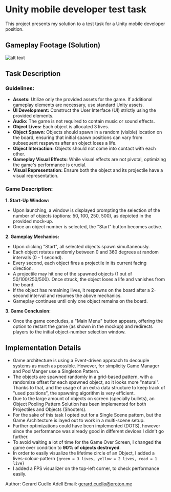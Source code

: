 # Unity mobile developer test task

This project presents my solution to a test task for a Unity mobile developer position.

## Gameplay Footage (Solution)
![alt text](Recordings/gameplay.gif)
 
## Task Description

### Guidelines:
- **Assets:** Utilize only the provided assets for the game. If additional gameplay elements are necessary, use standard Unity assets.
- **UI Development:** Construct the User Interface (UI) strictly using the provided elements.
- **Audio:** The game is not required to contain music or sound effects.
- **Object Lives:** Each object is allocated 3 lives.
- **Object Spawn:** Objects should spawn in a random (visible) location on the board, ensuring that initial spawn positions can vary from subsequent respawns after an object loses a life.
- **Object Interaction:** Objects should not come into contact with each other.
- **Gameplay Visual Effects:** While visual effects are not pivotal, optimizing the game's performance is crucial.
- **Visual Representation:** Ensure both the object and its projectile have a visual representation.

### Game Description:

**1. Start-Up Window:**
   - Upon launching, a window is displayed prompting the selection of the number of objects (options: 50, 100, 250, 500), as depicted in the provided mock-up.
   - Once an object number is selected, the "Start" button becomes active.

**2. Gameplay Mechanics:**
   - Upon clicking "Start", all selected objects spawn simultaneously.
   - Each object rotates randomly between 0 and 360 degrees at random intervals (0 - 1 second).
   - Every second, each object fires a projectile in its current facing direction.
   - A projectile may hit one of the spawned objects (1 out of 50/100/250/500). Once struck, the object loses a life and vanishes from the board.
   - If the object has remaining lives, it respawns on the board after a 2-second interval and resumes the above mechanics.
   - Gameplay continues until only one object remains on the board.

**3. Game Conclusion:**
   - Once the game concludes, a "Main Menu" button appears, offering the option to restart the game (as shown in the mockup) and redirects players to the initial object-number selection window.

## Implementation Details

- Game architecture is using a Event-driven approach to decouple systems as much as possible. However, for simplicity Game Manager and PoolManger use a Singleton Pattern.
- The objects are spawned randomly in a grid-based pattern, with a randomize offset for each spawned object, so it looks more "natural". Thanks to that, and the usage of an extra data structure to keep track of "used positions", the spawning algorithm is very efficient.
- Due to the large amount of objects on screen (specially bullets), an Object Pooling Pattern Solution has been implemented for both Projectiles and Objects (Shooters).
- For the sake of this task I opted out for a Single Scene pattern, but the Game Architecture is layed out to work in a multi-scene setup.
- Further optimizations could have been implemented (DOTS), however since the performance was already good in different devices I didn't go further.
- To avoid waiting a lot of time for the Game Over Screen, I changed the game over condition to **90% of objects destroyed**.
- In order to easily visualize the lifetime circle of an Object, I added a lives-colour-pattern `{green = 3 lives, yellow = 2 lives, read = 1 live}`
- I added a FPS visualizer on the top-left corner, to check performance easily.

Author: Gerard Cuello Adell
Email: gerard.cuello@proton.me
